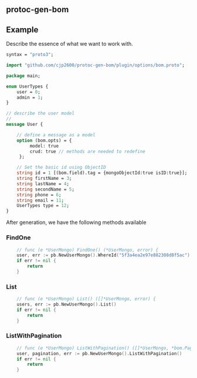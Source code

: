 ## protoc-gen-bom


## Example 

Describe the essence of what we want to work with.

```protobuf
syntax = "proto3";

import "github.com/cjp2600/protoc-gen-bom/plugin/options/bom.proto";

package main;

enum UserTypes {
    user = 0;
    admin = 1;
}

// describe the user model  
// 
message User {

    // define a message as a model
    option (bom.opts) = {
         model: true
         crud: true // methods are needed to redefine
     };

    // Set the basic id using ObjectID
    string id = 1 [(bom.field).tag = {mongoObjectId:true isID:true}];
    string firstName = 3;
    string lastName = 4;
    string secondName = 5;
    string phone = 6;
    string email = 11;
    UserTypes type = 12;
}

```

After generation, we have the following methods available

### FindOne
```go
    // func (e *UserMongo) FindOne() (*UserMongo, error) {
	user, err := pb.NewUserMongo().WhereId("5f3a4ea2e97e882308d8f5ac").FindOne()
	if err != nil {
		return
	}
```

### List
```go
	// func (e *UserMongo) List() ([]*UserMongo, error) {
	users, err := pb.NewUserMongo().List()
	if err != nil {
		return
	}
```

### ListWithPagination
```go
	// func (e *UserMongo) ListWithPagination() ([]*UserMongo, *bom.Pagination, error) {
	user, pagination, err := pb.NewUserMongo().ListWithPagination()
	if err != nil {
		return
	}
```
